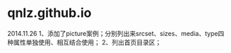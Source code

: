 qnlz.github.io
==============
2014.11.26
1、添加了picture案例；分别列出来srcset、sizes、media、type四种属性单独使用、相互结合使用；
2、列出首页目录区； 